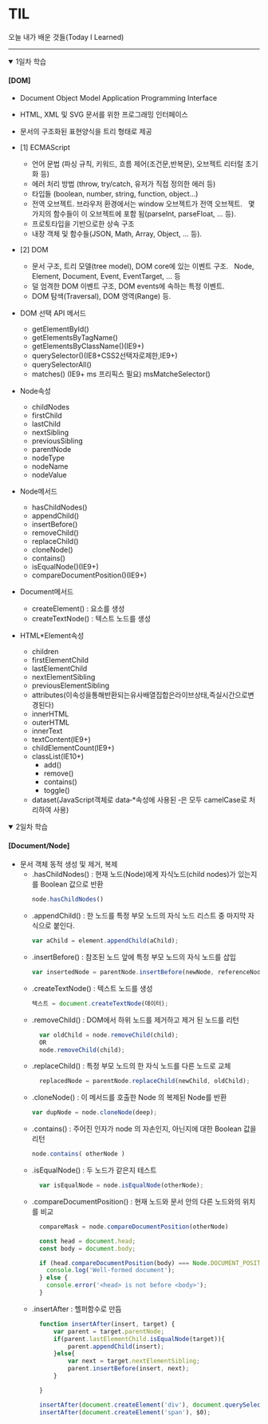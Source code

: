 # TIL
오늘 내가 배운 것들(Today I Learned)   

---

<details open>
<summary>1일차 학습</summary>
<div markdown="1">

  #### [DOM]
  - Document Object Model Application Programming Interface
  - HTML, XML 및 SVG 문서를 위한 프로그래밍 인터페이스
  - 문서의 구조화된 표현양식을 트리 형태로 제공
  - [1] ECMAScript
    - 언어 문법 (파싱 규칙, 키워드, 흐름 제어(조건문,반복문), 오브젝트 리터럴 초기화 등)
    - 에러 처리 방법 (throw, try/catch, 유저가 직접 정의한 에러 등)
    - 타입들 (boolean, number, string, function, object...)
    - 전역 오브젝트. 브라우저 환경에서는 window 오브젝트가 전역 오브젝트. 
      몇 가지의 함수들이 이 오브젝트에 포함 됨(parseInt, parseFloat, ... 등).
    - 프로토타입을 기반으로한 상속 구조
    - 내장 객체 및 함수들(JSON, Math, Array, Object, ... 등).
  
  - [2] DOM
    - 문서 구조, 트리 모델(tree model), DOM core에 있는 이벤트 구조. 
      Node, Element, Document, Event, EventTarget, ... 등
    - 덜 엄격한 DOM 이벤트 구조, DOM events에 속하는 특정 이벤트.
    - DOM 탐색(Traversal), DOM 영역(Range) 등.


  - DOM 선택 API 메서드
    - getElementById()
    - getElementsByTagName()
    - getElementsByClassName()(IE9+)
    - querySelector()(IE8+CSS2선택자로제한,IE9+)
    - querySelectorAll()
    - matches() (IE9+ ms 프리픽스 필요)
      msMatcheSelector()

  - Node속성
    - childNodes
    - firstChild
    - lastChild
    - nextSibling
    - previousSibling
    - parentNode
    - nodeType
    - nodeName
    - nodeValue

  - Node메서드
    - hasChildNodes()
    - appendChild()
    - insertBefore()
    - removeChild()
    - replaceChild()
    - cloneNode()
    - contains()
    - isEqualNode()(IE9+)
    - compareDocumentPosition()(IE9+)

  - Document메서드
    - createElement() : 요소를 생성
    - createTextNode() : 텍스트 노드를 생성

  - HTML*Element속성
    - children
    - firstElementChild
    - lastElementChild
    - nextElementSibling
    - previousElementSibling
    - attributes(이속성을통해반환되는유사배열집합은라이브상태,즉실시간으로변경된다)
    - innerHTML
    - outerHTML
    - innerText
    - textContent(IE9+)
    - childElementCount(IE9+)
    - classList(IE10+)
      - add()
      - remove()
      - contains()
      - toggle()
    - dataset(JavaScript객체로 data‑*속성에 사용된 ‑은 모두 camelCase로 처리하여 사용)
</details>

<details open>
<summary>2일차 학습</summary>
<div markdown="1">

  #### [Document/Node]
  - 문서 객체 동적 생성 및 제거, 복제
    - .hasChildNodes() : 현재 노드(Node)에게 자식노드(child nodes)가 있는지를 Boolean 값으로 반환
      ```javascript
      node.hasChildNodes()
      ```
    - .appendChild() : 한 노드를 특정 부모 노드의 자식 노드 리스트 중 마지막 자식으로 붙인다. 
      ```javascript
      var aChild = element.appendChild(aChild);
      ```
    - .insertBefore() : 참조된 노드 앞에 특정 부모 노드의 자식 노드를 삽입 
      ```javascript
      var insertedNode = parentNode.insertBefore(newNode, referenceNode);
      ```
    - .createTextNode() : 텍스트 노드를 생성
      ```javascript
      텍스트 = document.createTextNode(데이터);
      ```
    - .removeChild() : DOM에서 하위 노드를 제거하고 제거 된 노드를 리턴
      ```javascript
        var oldChild = node.removeChild(child);
        OR
        node.removeChild(child);
      ```
    - .replaceChild() : 특정 부모 노드의 한 자식 노드를  다른 노드로 교체
      ```javascript
        replacedNode = parentNode.replaceChild(newChild, oldChild);
      ```
    - .cloneNode() : 이 메서드를 호출한 Node 의 복제된 Node를 반환
      ```javascript
      var dupNode = node.cloneNode(deep);
      ```
    - .contains() : 주어진 인자가 node 의 자손인지, 아닌지에 대한 Boolean 값을 리턴
      ```javascript
      node.contains( otherNode ) 
      ```
    - .isEqualNode() : 두 노드가 같은지 테스트
      ```javascript
        var isEqualNode = node.isEqualNode(otherNode);
      ```
    - .compareDocumentPosition() : 현재 노드와 문서 안의 다른 노드와의 위치를 비교
      ```javascript
        compareMask = node.compareDocumentPosition(otherNode)

        const head = document.head;
        const body = document.body;

        if (head.compareDocumentPosition(body) === Node.DOCUMENT_POSITION_FOLLOWING) {
          console.log('Well-formed document');
        } else {
          console.error('<head> is not before <body>');
        }
      ```
    - .insertAfter : 헬퍼함수로 만듬
      ```javascript
        function insertAfter(insert, target) {
            var parent = target.parentNode;
            if(parent.lastElementChild.isEqualNode(target)){
                parent.appendChild(insert);
            }else{
                var next = target.nextElementSibling;
                parent.insertBefore(insert, next);
            }

        }

        insertAfter(document.createElement('div'), document.querySelector('.brand'));
        insertAfter(document.createElement('span'), $0);
      ```
</details>